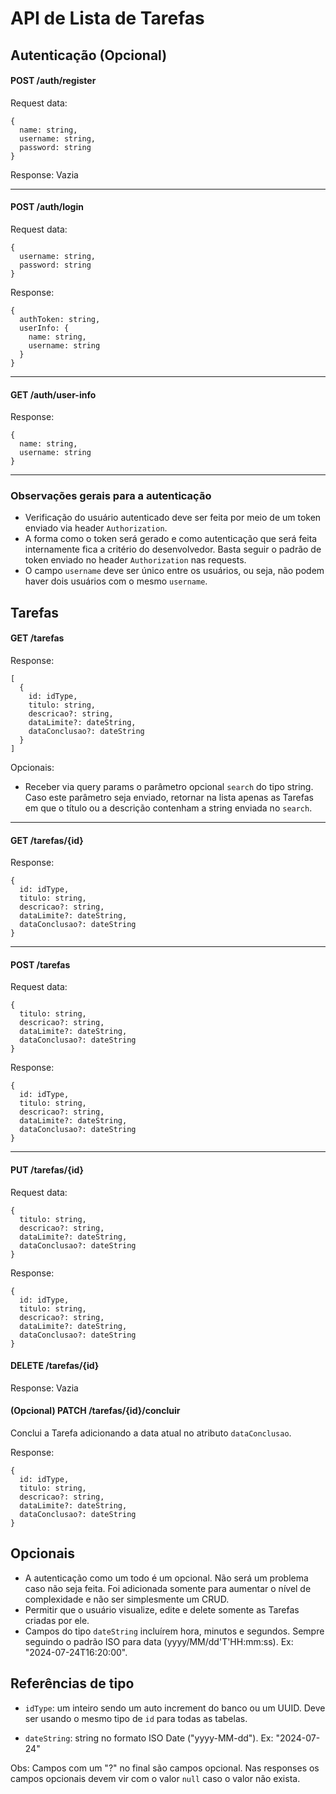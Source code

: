 # API de Lista de Tarefas

## Autenticação (Opcional)
#### POST /auth/register
Request data:
```
{
  name: string,
  username: string,
  password: string
}
```
Response:
Vazia

---

#### POST /auth/login
Request data:
```
{
  username: string,
  password: string
}
```
Response:
```
{
  authToken: string,
  userInfo: {
    name: string,
    username: string
  }
}
```

---

#### GET /auth/user-info
Response:
```
{
  name: string,
  username: string
}
```

---

### Observações gerais para a autenticação
- Verificação do usuário autenticado deve ser feita por meio de um token enviado via header `Authorization`.
- A forma como o token será gerado e como autenticação que será feita internamente fica a critério do desenvolvedor. Basta seguir o padrão de token enviado no header `Authorization` nas requests.
- O campo `username` deve ser único entre os usuários, ou seja, não podem haver dois usuários com o mesmo `username`.


## Tarefas

#### GET /tarefas
Response:
```
[
  {
    id: idType,
    titulo: string,
    descricao?: string,
    dataLimite?: dateString,
    dataConclusao?: dateString
  }
]
```
Opcionais:
  - Receber via query params o parâmetro opcional `search` do tipo string. Caso este parâmetro seja enviado, retornar na lista apenas as Tarefas em que o título ou a descrição contenham a string enviada no `search`.

---

#### GET /tarefas/{id}
Response:
```
{
  id: idType,
  titulo: string,
  descricao?: string,
  dataLimite?: dateString,
  dataConclusao?: dateString
}
```

---

#### POST /tarefas
Request data:
```
{
  titulo: string,
  descricao?: string,
  dataLimite?: dateString,
  dataConclusao?: dateString
}
```
Response:
```
{
  id: idType,
  titulo: string,
  descricao?: string,
  dataLimite?: dateString,
  dataConclusao?: dateString
}
```

---

#### PUT /tarefas/{id}
Request data:
```
{
  titulo: string,
  descricao?: string,
  dataLimite?: dateString,
  dataConclusao?: dateString
}
```
Response:
```
{
  id: idType,
  titulo: string,
  descricao?: string,
  dataLimite?: dateString,
  dataConclusao?: dateString
}
```

#### DELETE /tarefas/{id}
Response: Vazia

#### (Opcional) PATCH /tarefas/{id}/concluir
Conclui a Tarefa adicionando a data atual no atributo `dataConclusao`.

Response:
```
{
  id: idType,
  titulo: string,
  descricao?: string,
  dataLimite?: dateString,
  dataConclusao?: dateString
}
```

## Opcionais
  - A autenticação como um todo é um opcional. Não será um problema caso não seja feita. Foi adicionada somente para aumentar o nível de complexidade e não ser simplesmente um CRUD.
  - Permitir que o usuário visualize, edite e delete somente as Tarefas criadas por ele.
  - Campos do tipo `dateString` incluírem hora, minutos e segundos. Sempre seguindo o padrão ISO para data (yyyy/MM/dd'T'HH:mm:ss). Ex: "2024-07-24T16:20:00".

## Referências de tipo
  - `idType`: um inteiro sendo um auto increment do banco ou um UUID. Deve ser usando o mesmo tipo de `id` para todas as tabelas.

  - `dateString`: string no formato ISO Date ("yyyy-MM-dd"). Ex: "2024-07-24"

Obs: Campos com um "?" no final são campos opcional. Nas responses os campos opcionais devem vir com o valor `null` caso o valor não exista.
  
